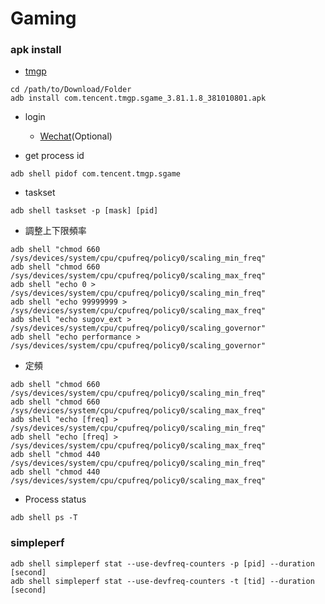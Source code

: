 # Gaming

### apk install
* [tmgp](https://imtt.dd.qq.com/sjy.20002/sjy.00001/16891/apk/55F5F988DB6EBA6CB4BFC507AC380F66.apk?fsname=com.tencent.tmgp.sgame_3.81.1.8_381010801.apk&hsr=4d5s)
```
cd /path/to/Download/Folder
adb install com.tencent.tmgp.sgame_3.81.1.8_381010801.apk
```
* login
    *  [Wechat](http://weixin.qq.com/)(Optional)


* get process id
```
adb shell pidof com.tencent.tmgp.sgame
```

* taskset
```
adb shell taskset -p [mask] [pid]
```
* 調整上下限頻率
```
adb shell "chmod 660 /sys/devices/system/cpu/cpufreq/policy0/scaling_min_freq"
adb shell "chmod 660 /sys/devices/system/cpu/cpufreq/policy0/scaling_max_freq"
adb shell "echo 0 > /sys/devices/system/cpu/cpufreq/policy0/scaling_min_freq"
adb shell "echo 99999999 > /sys/devices/system/cpu/cpufreq/policy0/scaling_max_freq"
adb shell "echo sugov_ext > /sys/devices/system/cpu/cpufreq/policy0/scaling_governor"
adb shell "echo performance > /sys/devices/system/cpu/cpufreq/policy0/scaling_governor"
```
* 定頻
```
adb shell "chmod 660 /sys/devices/system/cpu/cpufreq/policy0/scaling_min_freq"
adb shell "chmod 660 /sys/devices/system/cpu/cpufreq/policy0/scaling_max_freq"
adb shell "echo [freq] > /sys/devices/system/cpu/cpufreq/policy0/scaling_min_freq"
adb shell "echo [freq] > /sys/devices/system/cpu/cpufreq/policy0/scaling_max_freq"
adb shell "chmod 440 /sys/devices/system/cpu/cpufreq/policy0/scaling_min_freq"
adb shell "chmod 440 /sys/devices/system/cpu/cpufreq/policy0/scaling_max_freq"
```

* Process status
```
adb shell ps -T
```

### simpleperf
```
adb shell simpleperf stat --use-devfreq-counters -p [pid] --duration [second]
adb shell simpleperf stat --use-devfreq-counters -t [tid] --duration [second]
```
